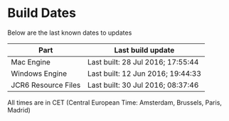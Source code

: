 # Build Dates

Below are the last known dates to updates

Part | Last build update
-----|-----
Mac Engine | Last built: 28 Jul 2016; 17:55:44
Windows Engine | Last built: 12 Jun 2016; 19:44:33
JCR6 Resource Files | Last built: 30 Jul 2016; 08:37:46
All times are in CET (Central European Time: Amsterdam, Brussels, Paris, Madrid)



